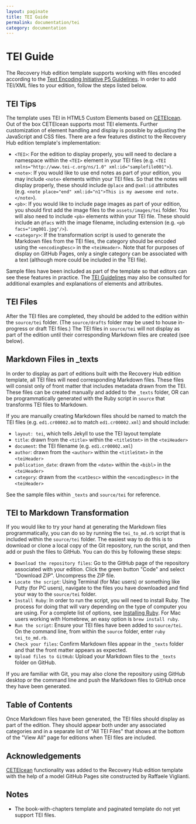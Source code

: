 ```yaml
---
layout: paginate
title: TEI Guide
permalink: documentation/tei
category: documentation
---
```


# TEI Guide

The Recovery Hub edition template supports working with files encoded according to the [Text Encoding Initiative P5 Guidelines](https://tei-c.org/guidelines/). In order to add TEI/XML files to your edition, follow the steps listed below. 

## TEI Tips

The template uses TEI in HTML5 Custom Elements based on [CETEIcean](https://github.com/TEIC/CETEIcean). Out of the box CETEIcean supports most TEI elements. Further customization of element handling and display is possible by adjusting the JavaScript and CSS files. There are a few features distinct to the Recovery Hub edition template's implementation: 

- `<TEI>`: For the edition to display properly, you will need to declare a namespace within the `<TEI>` element in your TEI files (e.g. `<TEI xmlns="http://www.tei-c.org/ns/1.0" xml:id="samplefile001">`).
- `<note>`: If you would like to use end notes as part of your edition, you may include `<note>` elements within your TEI files. So that the notes will display properly, these should include `@place` and `@xml:id` attributes (e.g. `<note place="end" xml:id="n1">This is my awesome end note.</note>`). 
- `<pb>`: If you would like to include page images as part of your edition, you should first add the image files to the `assets/images/tei` folder. You will also need to include `<pb>` elements within your TEI file. These should include an `@facs` with the image filename, including extension (e.g. `<pb facs="img001.jpg"/>`). 
- `<category>`: If the transformation script is used to generate the Markdown files from the TEI files, the category should be encoded using the `<encodingDesc>` in the `<teiHeader>`. Note that for purposes of display on GitHub Pages, only a single category can be associated with a text (although more could be included in the TEI file). 

Sample files have been included as part of the template so that editors can see these features in practice. The [TEI Guidelines](https://tei-c.org/guidelines/) may also be consulted for additional examples and explanations of elements and attributes. 

## TEI Files

After the TEI files are completed, they should be added to the edition within the `source/tei` folder. (The `source/drafts` folder may be used to house in-progress or draft TEI files.) The TEI files in `source/tei` will not display as part of the edition until their corresponding Markdown files are created (see below).

## Markdown Files in _texts

In order to display as part of editions built with the Recovery Hub edition template, all TEI files will need corresponding Markdown files. These files will consist only of front matter that includes metadata drawn from the TEI. These files can be created manually and added to the `_texts` folder, OR can be programmatically generated with the Ruby script in `source` that transforms TEI files to Markdown. 

If you are manually creating Markdown files should be named to match the TEI files (e.g. `ed1.cr00002.md` to match `ed1.cr00002.xml`) and should include: 
- `layout: tei`, which tells Jekyll to use the TEI layout template
- `title`: drawn from the `<title>` within the `<titleStmt>` in the `<teiHeader>`
- `document`: the TEI filename (e.g. `ed1.cr00002.xml`)
- `author`: drawn from the `<author>` within the `<titleStmt>` in the `<teiHeader>`
- `publication_date`: drawn from the `<date>` within the `<bibl>` in the `<teiHeader>`
- `category`: drawn from the `<catDesc>` within the `<encodingDesc>` in the `<teiHeader>`

See the sample files within `_texts` and `source/tei` for reference.

## TEI to Markdown Transformation

If you would like to try your hand at generating the Markdown files programmatically, you can do so by running the `tei_to_md.rb` script that is included within the `source/tei` folder. The easiest way to do this is to download or clone a local copy of the Git repository, run the script, and then add or push the files to GitHub. You can do this by following these steps: 

- `Download the repository files`: Go to the GitHub page of the repository associated with your edition. Click the green button "Code" and select "Download ZIP". Uncompress the ZIP file. 
- `Locate the script`: Using Terminal (for Mac users) or something like Putty (for PC users), navigate to the files you have downloaded and find your way to the `source/tei` folder. 
- `Install Ruby`: In order to run the script, you will need to install Ruby. The process for doing that will vary depending on the type of computer you are using. For a complete list of options, see [Installing Ruby](https://www.ruby-lang.org/en/documentation/installation/). For Mac users working with Homebrew, an easy option is `brew install ruby`. 
- `Run the script`: Ensure your TEI files have been added to `source/tei`. On the command line, from within the `source` folder, enter `ruby tei_to_md.rb`. 
- `Check your files`: Confirm Markdown files appear in the `_texts` folder and that the front matter appears as expected. 
- `Upload files to GitHub`: Upload your Markdown files to the `_texts` folder on GitHub.

If you are familiar with Git, you may also clone the repository using GitHub desktop or the command line and push the Markdown files to GitHub once they have been generated. 

## Table of Contents

Once Markdown files have been generated, the TEI files should display as part of the edition. They should appear both under any associated categories and in a separate list of "All TEI Files" that shows at the bottom of the "View All" page for editions when TEI files are included. 

## Acknowledgements

[CETEIcean](https://github.com/TEIC/CETEIcean) functionality was added to the Recovery Hub edition template with the help of a model GitHub Pages site constructed by Raffaele Viglianti. 

## Notes
- The book-with-chapters template and paginated template do not yet support TEI files.